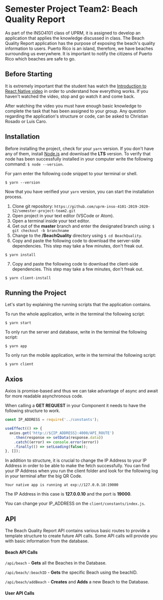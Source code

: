 # Semester Project Team2: Beach Quality Report
As part of the INSO4101 class of UPRM, it is assigned to develop an application that applies the knowledge discussed in class.  The Beach Quality Report application has the purpose of exposing the beach's quality information to users.  Puerto Rico is an island, therefore, we have beaches surrounding us everywhere.  It is important to notify the citizens of Puerto Rico which beaches are safe to go.

## Before Starting
It is extremely important that the student has watch the [Introduction to React Native video](https://www.youtube.com/watch?v=Hf4MJH0jDb4) in order to understand how everything works.  If you haven't watched the video, stop and go watch it and come back.

After watching the video you must have enough basic knowledge to complete the task that has been assigned to your group.  Any question regarding the application's structure or code, can be asked to Christian Rosado or Luis Caro.

## Installation
Before installing the project, check for your `yarn` version.  If you don't have any of them, install [Node.js](https://nodejs.org/en/) and download the **LTS** version.  To verify that node has been successfully installed in your computer write the following command: `$ node --version`.

For yarn enter the following code snippet to your terminal or shell.
```
$ yarn --version
```

Now that you have verified your `yarn` version, you can start the installation process.
1. Clone git repository: `https://github.com/uprm-inso-4101-2019-2020-S2/semester-project-team2.git`
2. Open project in your text editor (VSCode or Atom).
3. Open a terminal inside your text editor.
4. Get out of the **master** branch and enter the designated branch using: `$ git checkout -b branchname`
5. Change to the **/BeachQuality** directory using `$ cd BeachQuality`.
6. Copy and paste the following code to download the server-side dependencies.  This step may take a few minutes, don't freak out.
```
$ yarn install
```
7. Copy and paste the following code to download the client-side dependencies.  This step may take a few minutes, don't freak out.
```
$ yarn client-install
```


## Running the Project
Let's start by explaining the running scripts that the application contains.

To run the whole application, write in the terminal the following script:
```
$ yarn start
```

To only run the server and database, write in the terminal the following script:
```
$ yarn app
```

To only run the mobile application, write in the terminal the following script:
```
$ yarn client
```

## Axios
Axios is promise-based and thus we can take advantage of async and await for more readable asynchronous code.

When calling a **GET REQUEST** in your Component it needs to have the following structure to work.  
```javascript
const IP_ADDRESS = require('../constants');

useEffect(() => {
  axios.get('http://${IP_ADDRESS}:4000/API_ROUTE')
    .then(response => setData(response.data))
    .catch((error) => console.error(error))
    .finally(() => setLoading(false));
}, []);
```

In addition to structure, it is crucial to change the IP Address to your IP Address in order to be able to make the fetch successfully.  You can find your IP Address when you run the client folder and look for the following log in your terminal after the big QR Code.
```
Your native app is running at exp://127.0.0.10:19000
```
The IP Address in this case is **127.0.0.10** and the port is **19000**.

You can change your IP_ADDRESS on the `client/constants/index.js`.


## API
The Beach Quality Report API contains various basic routes to provide a template structure to create future API calls.  Some API calls will provide you with basic information from the database.

#### Beach API Calls
`/api/beach` - **Gets** all the Beaches in the Database.

`/api/beach/:beachID` - **Gets** the specific Beach using the beachID.

`/api/beach/addBeach` - **Creates** and **Adds** a new Beach to the Database.

#### User API Calls
